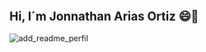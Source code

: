 ## Hi, I´m Jonnathan Arias Ortiz 😄👋
![add_readme_perfil](https://github.com/user-attachments/assets/c243772f-80d7-4179-8b95-d5e2e966f44a)
<!--
**JonnathanArias/JonnathanArias** is a ✨ _special_ ✨ repository because its `README.md` (this file) appears on your GitHub profile.

Here are some ideas to get you started:

- 🔭 I’m currently working on ...
- 🌱 I’m currently learning ...
- 👯 I’m looking to collaborate on ...
- 🤔 I’m looking for help with ...
- 💬 Ask me about ...
- 📫 How to reach me: ...
- 😄 Pronouns: ...
- ⚡ Fun fact: ...
-->
